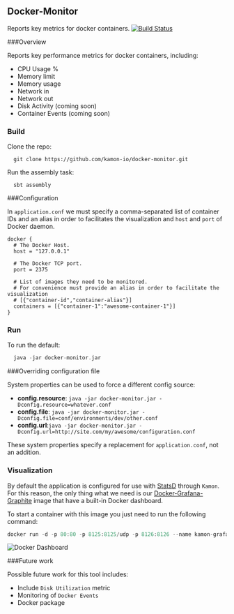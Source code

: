 Docker-Monitor
--------------
Reports key metrics for docker containers. [![Build Status](https://travis-ci.org/kamon-io/docker-monitor.png)](https://travis-ci.org/kamon-io/docker-monitor)

###Overview

Reports key performance metrics for docker containers, including:

* CPU Usage %
* Memory limit
* Memory usage
* Network in
* Network out
* Disk Activity (coming soon)
* Container Events (coming soon)

### Build

Clone the repo:

```
  git clone https://github.com/kamon-io/docker-monitor.git
```

Run the assembly task:

```
  sbt assembly
```

###Configuration

In `application.conf` we must specify a comma-separated list of container IDs and an alias in order to facilitates the visualization and  `host` and `port` of Docker daemon.
```
docker {
  # The Docker Host.
  host = "127.0.0.1"

  # The Docker TCP port.
  port = 2375

  # List of images they need to be monitored.
  # For convenience must provide an alias in order to facilitate the visualization
  # [{"container-id","container-alias"}]
  containers = [{"container-1":"awesome-container-1"}]
}

```

### Run
To run the default:

```scala
  java -jar docker-monitor.jar
```

###Overriding configuration file

System properties can be used to force a different config source:

* **config.resource**: ```java -jar docker-monitor.jar -Dconfig.resource=whatever.conf```
* **config.file**: ```java -jar docker-monitor.jar -Dconfig.file=conf/environments/dev/other.conf```
* **config.url**:```java -jar docker-monitor.jar -Dconfig.url=http://site.com/my/awesome/configuration.conf```

These system properties specify a replacement for `application.conf`, not an addition.

### Visualization
By default the application is configured for use with [StatsD] through `Kamon`. For this reason, the only thing what we need is our [Docker-Grafana-Graphite] image that have a built-in Docker dashboard.

To start a container with this image you just need to run the following command:

```scala
docker run -d -p 80:80 -p 8125:8125/udp -p 8126:8126 --name kamon-grafana-dashboard kamon/grafana_graphite
```

![Docker Dashboard](http://kamon.io/assets/img/docker-dashboard.png)

###Future work

Possible future work for this tool includes:

* Include `Disk Utilization` metric
* Monitoring of `Docker Events`
* Docker package

[StatsD]: http://kamon.io/backends/statsd/
[Docker-Grafana-Graphite]:https://github.com/kamon-io/docker-grafana-graphite
